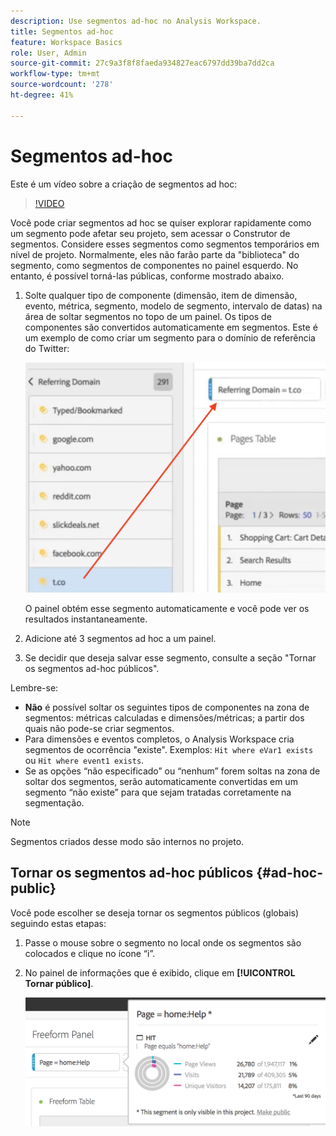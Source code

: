 ```yaml
---
description: Use segmentos ad-hoc no Analysis Workspace.
title: Segmentos ad-hoc
feature: Workspace Basics
role: User, Admin
source-git-commit: 27c9a3f8f8faeda934827eac6797dd39ba7dd2ca
workflow-type: tm+mt
source-wordcount: '278'
ht-degree: 41%

---
```



# Segmentos ad-hoc

Este é um vídeo sobre a criação de segmentos ad hoc:

>[!VIDEO](https://video.tv.adobe.com/v/23978/?quality=12)

Você pode criar segmentos ad hoc se quiser explorar rapidamente como um segmento pode afetar seu projeto, sem acessar o Construtor de segmentos. Considere esses segmentos como segmentos temporários em nível de projeto. Normalmente, eles não farão parte da &quot;biblioteca&quot; do segmento, como segmentos de componentes no painel esquerdo. No entanto, é possível torná-las públicas, conforme mostrado abaixo.

1. Solte qualquer tipo de componente (dimensão, item de dimensão, evento, métrica, segmento, modelo de segmento, intervalo de datas) na área de soltar segmentos no topo de um painel. Os tipos de componentes são convertidos automaticamente em segmentos.
Este é um exemplo de como criar um segmento para o domínio de referência do Twitter:

   ![](assets/ad-hoc1.png)

   O painel obtém esse segmento automaticamente e você pode ver os resultados instantaneamente.

1. Adicione até 3 segmentos ad hoc a um painel.
1. Se decidir que deseja salvar esse segmento, consulte a seção &quot;Tornar os segmentos ad-hoc públicos&quot;.

Lembre-se:

* **Não** é possível soltar os seguintes tipos de componentes na zona de segmentos: métricas calculadas e dimensões/métricas; a partir dos quais não pode-se criar segmentos.
* Para dimensões e eventos completos, o Analysis Workspace cria segmentos de ocorrência &quot;existe&quot;. Exemplos: `Hit where eVar1 exists` ou `Hit where event1 exists`.
* Se as opções “não especificado” ou “nenhum” forem soltas na zona de soltar dos segmentos, serão automaticamente convertidas em um segmento “não existe” para que sejam tratadas corretamente na segmentação.

>[!NOTE]
>
>Segmentos criados desse modo são internos no projeto.

## Tornar os segmentos ad-hoc públicos {#ad-hoc-public}

Você pode escolher se deseja tornar os segmentos públicos (globais) seguindo estas etapas:

1. Passe o mouse sobre o segmento no local onde os segmentos são colocados e clique no ícone “i”.
1. No painel de informações que é exibido, clique em **[!UICONTROL Tornar público]**.

   ![](assets/segment-info.png)

